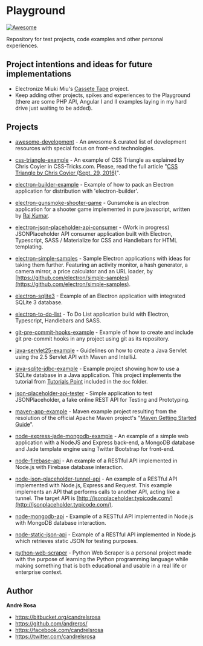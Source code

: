 # Playground

[![Awesome](https://cdn.rawgit.com/sindresorhus/awesome/d7305f38d29fed78fa85652e3a63e154dd8e8829/media/badge.svg)](https://github.com/andreros/)

Repository for test projects, code examples and other personal experiences.

## Project intentions and ideas for future implementations

* Electronize Miuki Miu's [Cassete Tape](https://github.com/miukimiu/cassette-tape) project.
* Keep adding other projects, spikes and experiences to the Playground (there are some PHP API, Angular I and II 
examples laying in my hard drive just waiting to be added).

## Projects

* [awesome-development](https://github.com/andreros/playground/tree/master/awesome-development) - 
An awesome & curated list of development resources with special focus on front-end technologies.

* [css-triangle-example](https://github.com/andreros/playground/tree/master/css-triangle-example) - 
An example of CSS Triangle as explained by Chris Coyier in CSS-Tricks.com. Please, read the full article 
"[CSS Triangle by Chris Coyier (Sept. 29, 2016)](https://css-tricks.com/snippets/css/css-triangle/)".

* [electron-builder-example](https://github.com/andreros/playground/tree/master/electron-builder-example) - 
Example of how to pack an Electron application for distribution with 'electron-builder'.

* [electron-gunsmoke-shooter-game](https://github.com/andreros/playground/tree/master/electron-gamesmoke-shooter-game) - 
Gunsmoke is an electron application for a shooter game implemented in pure javascript, written by 
[Raj Kumar](https://www.facebook.com/hackmanraj).

* [electron-json-placeholder-api-consumer](https://github.com/andreros/playground/tree/master/electron-json-placeholder-api-consumer) - 
(Work in progress) JSONPlaceholder API consumer application built with Electron, Typescript, SASS / Materialize for CSS and Handlebars for HTML templating.

* [electron-simple-samples](https://github.com/andreros/playground/tree/master/electron-simple-samples) - 
Sample Electron applications with ideas for taking them further. Featuring an activity monitor, a hash generator, a camera mirror, a price
calculator and an URL loader, by [https://github.com/electron/simple-samples](https://github.com/electron/simple-samples).

* [electron-sqlite3](https://github.com/andreros/playground/tree/master/electron-sqlite3) - 
Example of an Electron application with integrated SQLite 3 database.

* [electron-to-do-list](https://github.com/andreros/playground/tree/master/electron-to-do-list) - 
To Do List application build with Electron, Typescript, Handlebars and SASS.

* [git-pre-commit-hooks-example](https://github.com/andreros/playground/tree/master/git-pre-commit-hooks-example) - 
Example of how to create and include git pre-commit hooks in any project using git as its repository.

* [java-servlet25-example](https://github.com/andreros/playground/tree/master/java-servlet25-example) - 
Guidelines on how to create a Java Servlet using the 2.5 Servlet API with Maven and IntelliJ.

* [java-sqlite-jdbc-example](https://github.com/andreros/playground/tree/master/java-sqlite-jdbc-example) - 
Example project showing how to use a SQLite database in a Java application. This project implements the tutorial from 
[Tutorials Point](http://www.tutorialspoint.com/sqlite/sqlite_java.htm) included in the ```doc``` folder.

* [json-placeholder-api-tester](https://github.com/andreros/playground/tree/master/json-placeholder-api-tester) - 
Simple application to test JSONPlaceholder, a fake online REST API for Testing and Prototyping.

* [maven-app-example](https://github.com/andreros/playground/tree/master/maven-app-example) - 
Maven example project resulting from the resolution of the official Apache Maven project's 
"[Maven Getting Started Guide](https://maven.apache.org/guides/getting-started/index.html)".

* [node-express-jade-mongodb-example](https://github.com/andreros/playground/tree/master/node-express-jade-mongodb-example) - 
An example of a simple web application with a NodeJS and Express back-end, a MongoDB database and Jade template engine using 
Twitter Bootstrap for front-end.

* [node-firebase-api](https://github.com/andreros/playground/tree/master/node-firebase-api) - 
An example of a RESTful API implemented in Node.js with Firebase database interaction.

* [node-json-placeholder-tunnel-api](https://github.com/andreros/playground/tree/master/node-json-placeholder-tunnel-api) - 
An example of a RESTful API implemented with Node.js, Express and Request. This example implements an API that performs
calls to another API, acting like a tunnel. The target API is [http://jsonplaceholder.typicode.com/](http://jsonplaceholder.typicode.com/).

* [node-mongodb-api](https://github.com/andreros/playground/tree/master/node-mongodb-api) - 
Example of a RESTful API implemented in Node.js with MongoDB database interaction.

* [node-static-json-api](https://github.com/andreros/playground/tree/master/node-static-json-api) - 
Example of a RESTful API implemented in Node.js which retrieves static JSON for testing purposes.

* [python-web-scraper](https://github.com/andreros/playground/tree/master/python-web-scraper) - 
Python Web Scraper is a personal project made with the purpose of learning the Python programming language 
while making something that is both educational and usable in a real life or enterprise context.


## Author

**André Rosa**

* <https://bitbucket.org/candrelsrosa>
* <https://github.com/andreros/>
* <https://facebook.com/candrelsrosa>
* <https://twitter.com/candrelsrosa>
